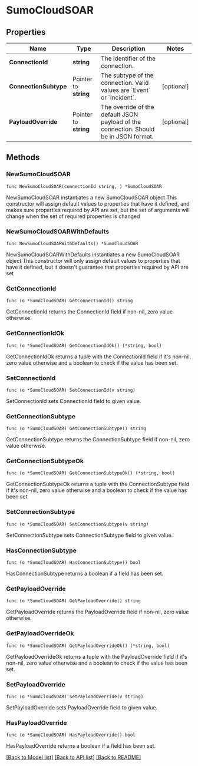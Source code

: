 # SumoCloudSOAR

## Properties

Name | Type | Description | Notes
------------ | ------------- | ------------- | -------------
**ConnectionId** | **string** | The identifier of the connection. | 
**ConnectionSubtype** | Pointer to **string** | The subtype of the connection. Valid values are &#x60;Event&#x60; or &#x60;Incident&#x60;. | [optional] 
**PayloadOverride** | Pointer to **string** | The override of the default JSON payload of the connection. Should be in JSON format. | [optional] 

## Methods

### NewSumoCloudSOAR

`func NewSumoCloudSOAR(connectionId string, ) *SumoCloudSOAR`

NewSumoCloudSOAR instantiates a new SumoCloudSOAR object
This constructor will assign default values to properties that have it defined,
and makes sure properties required by API are set, but the set of arguments
will change when the set of required properties is changed

### NewSumoCloudSOARWithDefaults

`func NewSumoCloudSOARWithDefaults() *SumoCloudSOAR`

NewSumoCloudSOARWithDefaults instantiates a new SumoCloudSOAR object
This constructor will only assign default values to properties that have it defined,
but it doesn't guarantee that properties required by API are set

### GetConnectionId

`func (o *SumoCloudSOAR) GetConnectionId() string`

GetConnectionId returns the ConnectionId field if non-nil, zero value otherwise.

### GetConnectionIdOk

`func (o *SumoCloudSOAR) GetConnectionIdOk() (*string, bool)`

GetConnectionIdOk returns a tuple with the ConnectionId field if it's non-nil, zero value otherwise
and a boolean to check if the value has been set.

### SetConnectionId

`func (o *SumoCloudSOAR) SetConnectionId(v string)`

SetConnectionId sets ConnectionId field to given value.


### GetConnectionSubtype

`func (o *SumoCloudSOAR) GetConnectionSubtype() string`

GetConnectionSubtype returns the ConnectionSubtype field if non-nil, zero value otherwise.

### GetConnectionSubtypeOk

`func (o *SumoCloudSOAR) GetConnectionSubtypeOk() (*string, bool)`

GetConnectionSubtypeOk returns a tuple with the ConnectionSubtype field if it's non-nil, zero value otherwise
and a boolean to check if the value has been set.

### SetConnectionSubtype

`func (o *SumoCloudSOAR) SetConnectionSubtype(v string)`

SetConnectionSubtype sets ConnectionSubtype field to given value.

### HasConnectionSubtype

`func (o *SumoCloudSOAR) HasConnectionSubtype() bool`

HasConnectionSubtype returns a boolean if a field has been set.

### GetPayloadOverride

`func (o *SumoCloudSOAR) GetPayloadOverride() string`

GetPayloadOverride returns the PayloadOverride field if non-nil, zero value otherwise.

### GetPayloadOverrideOk

`func (o *SumoCloudSOAR) GetPayloadOverrideOk() (*string, bool)`

GetPayloadOverrideOk returns a tuple with the PayloadOverride field if it's non-nil, zero value otherwise
and a boolean to check if the value has been set.

### SetPayloadOverride

`func (o *SumoCloudSOAR) SetPayloadOverride(v string)`

SetPayloadOverride sets PayloadOverride field to given value.

### HasPayloadOverride

`func (o *SumoCloudSOAR) HasPayloadOverride() bool`

HasPayloadOverride returns a boolean if a field has been set.


[[Back to Model list]](../README.md#documentation-for-models) [[Back to API list]](../README.md#documentation-for-api-endpoints) [[Back to README]](../README.md)


